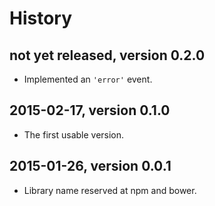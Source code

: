 # History

## not yet released, version 0.2.0

- Implemented an `'error'` event.


## 2015-02-17, version 0.1.0

- The first usable version.


## 2015-01-26, version 0.0.1

- Library name reserved at npm and bower.

